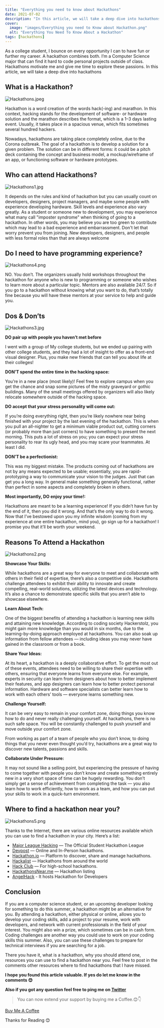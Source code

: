 ```yaml
---
title: "Everything you need to know about Hackathons"
date: 2021-07-02
description: "In this article, we will take a deep dive into hackathons"
cover:
  image: "images/Everything you need to Know about Hackathon.png"
  alt: "Everything You Need To Know About a Hackathon"
tags: [hackathons]
---
```


As a college student, I bounce on every opportunity I can to have fun or further my career. A hackathon combines both. I’m a Computer Science major that can find it hard to code personal projects outside of class. Hackathons motivate me and give me time to explore these passions. In this article, we will take a deep dive into hackathons

## What is a Hackathon?

![Hackathons.jpeg](https://cdn.hashnode.com/res/hashnode/image/upload/v1625219300275/jFCH0v4jB.jpeg)

Hackathon is a word creation of the words hack(-ing) and marathon. In this context, hacking stands for the development of software- or hardware solution and the marathon describes the format, which is a 1–3 days lasting event.
Usually, it takes place in a spacious venue, which fits sometimes several hundred hackers.

Nowadays, hackathons are taking place completely online, due to the Corona outbreak.
The goal of a hackathon is to develop a solution for a given problem. The solution can be in different forms: it could be a pitch deck containing the concept and business model, a mockup/wireframe of an app, or functioning software or hardware prototypes.

## Who can attend Hackathons?

![Hackathons1.jpg](https://cdn.hashnode.com/res/hashnode/image/upload/v1625219384645/dXoIzX5lz.jpeg)

It depends on the rules and kind of hackathon but you can usually count on developers, designers, project managers, and maybe some people with experience developing hardware. Skill levels and experience also vary greatly. As a student or someone new to development, you may experience what many call "imposter syndrome" when thinking of going to a hackathon. In other words, you may believe you are too green to contribute which may lead to a bad experience and embarrassment. Don't let that worry prevent you from joining. New developers, designers, and people with less formal roles than that are always welcome

## Do I need to have programming experience?

![Hackathons4.png](https://cdn.hashnode.com/res/hashnode/image/upload/v1625219562706/BbZg8HQIc.png)

NO. You don’t. The organizers usually hold workshops throughout the hackathon for anyone who is new to programming or someone who wishes to learn more about a particular topic. Mentors are also available 24/7. So if you go to a hackathon without knowing what you want to do, that’s totally fine because you will have these mentors at your service to help and guide you.

## Dos & Don’ts

![Hackathons3.jpg](https://cdn.hashnode.com/res/hashnode/image/upload/v1625219500064/_O88q0Tt3.jpeg)

**DO pair up with people you haven’t met before**

I went with a group of My college students, but we ended up pairing with other college students, and they had a lot of insight to offer as a front-end visual designer. Plus, you make new friends that can tell you about life at their colleges!

**DON’T spend the entire time in the hacking space:**

You’re in a new place (most likely)! Feel free to explore campus when you get the chance and snap some pictures of the misty graveyard or gothic buildings. Many of the small meetings offered by organizers will also likely relocate somewhere outside of the hacking space.

**DO accept that your stress personality will come out:**

If you’re doing everything right, then you’re likely nowhere near being finished with your project by the last evening of the hackathon. This is when you pull an all-nighter to get a minimum viable product out, cutting corners (or probably more than just corners) to have something to present the next morning. This puts a lot of stress on you; you can expect your stress personality to rear its ugly head, and you may scare your teammates. At least I did.

**DON’T be a perfectionist:**

This was my biggest mistake. The products coming out of hackathons are not by any means expected to be usable; essentially, you are rapid-prototyping a way to communicate your vision to the judges. Just that can get you a long way. In general make something generally functional, rather than perfect in some aspects and completely broken in others.

**Most importantly, DO enjoy your time!:**

Hackathons are meant to be a learning experience! If you didn’t have fun by the end of it, then you did it wrong. And that’s the only way to do it wrong. Now that I’ve bestowed upon you my infinite wisdom (coming from my experience at one entire hackathon, mind you), go sign up for a hackathon! I promise you that it’ll be worth your weekend.

## Reasons To Attend a Hackathon

![Hackathons2.png](https://cdn.hashnode.com/res/hashnode/image/upload/v1625219456711/h-0jnSAoZ.png)

**Showcase Your Skills:**

While hackathons are a great way for everyone to meet and collaborate with others in their field of expertise, there’s also a competitive side. Hackathons challenge attendees to exhibit their ability to innovate and create compelling, real-world solutions, utilizing the latest devices and technology. It’s also a chance to demonstrate specific skills that you aren’t able to showcase elsewhere.

**Learn About Tech:**

One of the biggest benefits of attending a hackathon is learning new skills and attaining new knowledge. According to coding society Hackerstolz, you might gain more knowledge than you would in six months, due to the learning-by-doing approach employed at hackathons. You can also soak up information from fellow attendees — including ideas you may never have gained in the classroom or from a book.

**Share Your Ideas:**

At its heart, a hackathon is a deeply collaborative effort. To get the most out of these events, attendees need to be willing to share their expertise with others, ensuring that everyone learns from everyone else. For example, experts in security can learn from designers about how to better implement their features, and app designers can learn how to better protect personal information. Hardware and software specialists can better learn how to work with each others’ tools — everyone learns something new.

**Challenge Yourself:**

It can be very easy to remain in your comfort zone, doing things you know how to do and never really challenging yourself. At hackathons, there is no such safe space. You will be constantly challenged to push yourself and move outside your comfort zone.

From working as part of a team of people who you don’t know, to doing things that you never even thought you’d try, hackathons are a great way to discover new talents, passions and skills.

**Collaborate Under Pressure:**

It may not sound like a selling point, but experiencing the pressure of having to come together with people you don’t know and create something entirely new in a very short space of time can be hugely rewarding. You don’t simply get a sense of achievement from completing the task — you also learn how to work efficiently, how to work as a team, and how you can put your skills to work in a quick-turn environment.

## Where to find a hackathon near you?

![Hackathons5.png](https://cdn.hashnode.com/res/hashnode/image/upload/v1625220073073/stgtSoOxf.png)

Thanks to the Internet, there are various online resources available which you can use to find a hackathon in your city.
Here’s a list:

- [Major League Hacking](https://mlh.io/) — The Official Student Hackathon League
- [Devpost](https://devpost.com/hackathons) — Online and In-Person hackathons.
- [Hackathon.io](https://www.hackathon.io/network) — Platform to discover, share and manage hackathons.
- [Hackalist](http://www.hackalist.org/) — Hackathons from around the world
- [Hack Club](https://hackathons.hackclub.com/) — For high-school hackathons.
- [HackathonsNear.me](http://hackathonsnear.me/) — Hackathon listing
- [AngelHack](https://www.angelhack.com/) - It hosts Hackathon for Developers

## Conclusion

If you are a computer science student, or an upcoming developer looking for something to do this summer, a hackathon might be an alternative for you. By attending a hackathon, either physical or online, allows you to develop your coding skills, add a project to your resume, work with developers, and network with current professionals in the field of your interest. You might also win a prize, which sometimes can be in cash form. Coding challenges are another way you could use to work on your coding skills this summer. Also, you can use these challenges to prepare for technical interviews if you are searching for a job.

There you have it, what is a hackathon, why you should attend one, resources you can use to find a hackathon near you. Feel free to post in the comments other resources where to find hackathons that I have missed.

**I hope you found this article valuable. If yes do let me know in the comments 😊**

**Also if you got any question feel free to ping me on [Twitter](https://twitter.com/muthuannamalai_)**

> You can now extend your support by buying me a Coffee.😊👇

[Buy Me A Coffee](https://www.buymeacoffee.com/muthuannamalai)

Thanks for Reading 😊
